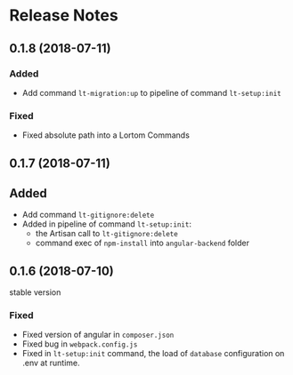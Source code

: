 # Release Notes


## 0.1.8 (2018-07-11)

### Added

- Add command `lt-migration:up` to pipeline of command `lt-setup:init`

### Fixed

- Fixed absolute path into a Lortom Commands


## 0.1.7 (2018-07-11)

## Added

- Add command `lt-gitignore:delete`
- Added in pipeline of command `lt-setup:init`:
    - the Artisan call to `lt-gitignore:delete`
    - command exec of `npm-install` into `angular-backend` folder


## 0.1.6 (2018-07-10)

stable version

### Fixed

- Fixed version of angular in `composer.json`
- Fixed bug in `webpack.config.js`
- Fixed in  `lt-setup:init` command, the load of `database` configuration on .env at runtime.